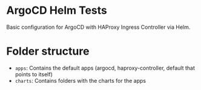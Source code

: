 # ArgoCD Helm Tests

Basic configuration for ArgoCD with HAProxy Ingress Controller via Helm.

# Folder structure

- `apps`: Contains the default apps (argocd, haproxy-controller, default that points to itself)
- `charts`: Contains folders with the charts for the apps
